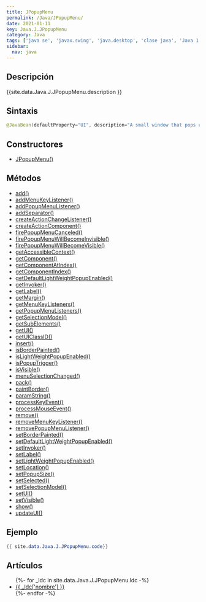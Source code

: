 ```yaml
---
title: JPopupMenu
permalink: /Java/JPopupMenu/
date: 2021-01-11
key: Java.J.JPopupMenu
category: Java
tags: ['java se', 'javax.swing', 'java.desktop', 'clase java', 'Java 1.2']
sidebar: 
  nav: java
---
```


## Descripción
{{site.data.Java.J.JPopupMenu.description }}

## Sintaxis
~~~java
@JavaBean(defaultProperty="UI", description="A small window that pops up and displays a series of choices.") public class JPopupMenu extends JComponent implements Accessible, MenuElement
~~~

## Constructores
* [JPopupMenu()](/Java/JPopupMenu/JPopupMenu/)

## Métodos
* [add()](/Java/JPopupMenu/add)
* [addMenuKeyListener()](/Java/JPopupMenu/addMenuKeyListener)
* [addPopupMenuListener()](/Java/JPopupMenu/addPopupMenuListener)
* [addSeparator()](/Java/JPopupMenu/addSeparator)
* [createActionChangeListener()](/Java/JPopupMenu/createActionChangeListener)
* [createActionComponent()](/Java/JPopupMenu/createActionComponent)
* [firePopupMenuCanceled()](/Java/JPopupMenu/firePopupMenuCanceled)
* [firePopupMenuWillBecomeInvisible()](/Java/JPopupMenu/firePopupMenuWillBecomeInvisible)
* [firePopupMenuWillBecomeVisible()](/Java/JPopupMenu/firePopupMenuWillBecomeVisible)
* [getAccessibleContext()](/Java/JPopupMenu/getAccessibleContext)
* [getComponent()](/Java/JPopupMenu/getComponent)
* [getComponentAtIndex()](/Java/JPopupMenu/getComponentAtIndex)
* [getComponentIndex()](/Java/JPopupMenu/getComponentIndex)
* [getDefaultLightWeightPopupEnabled()](/Java/JPopupMenu/getDefaultLightWeightPopupEnabled)
* [getInvoker()](/Java/JPopupMenu/getInvoker)
* [getLabel()](/Java/JPopupMenu/getLabel)
* [getMargin()](/Java/JPopupMenu/getMargin)
* [getMenuKeyListeners()](/Java/JPopupMenu/getMenuKeyListeners)
* [getPopupMenuListeners()](/Java/JPopupMenu/getPopupMenuListeners)
* [getSelectionModel()](/Java/JPopupMenu/getSelectionModel)
* [getSubElements()](/Java/JPopupMenu/getSubElements)
* [getUI()](/Java/JPopupMenu/getUI)
* [getUIClassID()](/Java/JPopupMenu/getUIClassID)
* [insert()](/Java/JPopupMenu/insert)
* [isBorderPainted()](/Java/JPopupMenu/isBorderPainted)
* [isLightWeightPopupEnabled()](/Java/JPopupMenu/isLightWeightPopupEnabled)
* [isPopupTrigger()](/Java/JPopupMenu/isPopupTrigger)
* [isVisible()](/Java/JPopupMenu/isVisible)
* [menuSelectionChanged()](/Java/JPopupMenu/menuSelectionChanged)
* [pack()](/Java/JPopupMenu/pack)
* [paintBorder()](/Java/JPopupMenu/paintBorder)
* [paramString()](/Java/JPopupMenu/paramString)
* [processKeyEvent()](/Java/JPopupMenu/processKeyEvent)
* [processMouseEvent()](/Java/JPopupMenu/processMouseEvent)
* [remove()](/Java/JPopupMenu/remove)
* [removeMenuKeyListener()](/Java/JPopupMenu/removeMenuKeyListener)
* [removePopupMenuListener()](/Java/JPopupMenu/removePopupMenuListener)
* [setBorderPainted()](/Java/JPopupMenu/setBorderPainted)
* [setDefaultLightWeightPopupEnabled()](/Java/JPopupMenu/setDefaultLightWeightPopupEnabled)
* [setInvoker()](/Java/JPopupMenu/setInvoker)
* [setLabel()](/Java/JPopupMenu/setLabel)
* [setLightWeightPopupEnabled()](/Java/JPopupMenu/setLightWeightPopupEnabled)
* [setLocation()](/Java/JPopupMenu/setLocation)
* [setPopupSize()](/Java/JPopupMenu/setPopupSize)
* [setSelected()](/Java/JPopupMenu/setSelected)
* [setSelectionModel()](/Java/JPopupMenu/setSelectionModel)
* [setUI()](/Java/JPopupMenu/setUI)
* [setVisible()](/Java/JPopupMenu/setVisible)
* [show()](/Java/JPopupMenu/show)
* [updateUI()](/Java/JPopupMenu/updateUI)

## Ejemplo
~~~java
{{ site.data.Java.J.JPopupMenu.code}}
~~~

## Artículos
<ul>
{%- for _ldc in site.data.Java.J.JPopupMenu.ldc -%}
   <li>
       <a href="{{_ldc['url'] }}">{{ _ldc['nombre'] }}</a>
   </li>
{%- endfor -%}
</ul>

